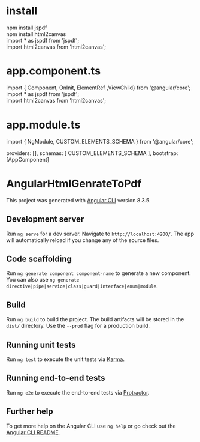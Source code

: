 # install
npm install jspdf  
npm install html2canvas  
import * as jspdf from 'jspdf';   
import html2canvas from 'html2canvas'; 
# app.component.ts 
import { Component, OnInit, ElementRef ,ViewChild} from '@angular/core';  
import * as jspdf from 'jspdf';  
import html2canvas from 'html2canvas'; 
# app.module.ts
import { NgModule, CUSTOM_ELEMENTS_SCHEMA  } from '@angular/core';

providers: [],
  schemas: [ CUSTOM_ELEMENTS_SCHEMA ],
  bootstrap: [AppComponent]


# AngularHtmlGenrateToPdf

This project was generated with [Angular CLI](https://github.com/angular/angular-cli) version 8.3.5.

## Development server

Run `ng serve` for a dev server. Navigate to `http://localhost:4200/`. The app will automatically reload if you change any of the source files.

## Code scaffolding

Run `ng generate component component-name` to generate a new component. You can also use `ng generate directive|pipe|service|class|guard|interface|enum|module`.

## Build

Run `ng build` to build the project. The build artifacts will be stored in the `dist/` directory. Use the `--prod` flag for a production build.

## Running unit tests

Run `ng test` to execute the unit tests via [Karma](https://karma-runner.github.io).

## Running end-to-end tests

Run `ng e2e` to execute the end-to-end tests via [Protractor](http://www.protractortest.org/).

## Further help

To get more help on the Angular CLI use `ng help` or go check out the [Angular CLI README](https://github.com/angular/angular-cli/blob/master/README.md).
